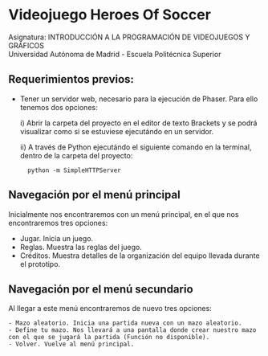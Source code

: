 Videojuego Heroes Of Soccer
===========================

Asignatura: INTRODUCCIÓN A LA PROGRAMACIÓN DE VIDEOJUEGOS Y GRÁFICOS </br>
Universidad Autónoma de Madrid - Escuela Politécnica Superior

Requerimientos previos:
-----------------------

  - Tener un servidor web, necesario para la ejecución de Phaser. Para ello tenemos dos opciones:
  
      i) Abrir la carpeta del proyecto en el editor de texto Brackets y se podrá visualizar como si se estuviese ejecutándo en un servidor.
      
      ii) A través de Python ejecutándo el siguiente comando en la terminal, dentro de la carpeta del proyecto:
        
          python -m SimpleHTTPServer
          
Navegación por el menú principal
--------------------------------

Inicialmente nos encontraremos con un menú principal, en el que nos encontraremos tres opciones:
  
   - Jugar. Inicia un juego.
   - Reglas. Muestra las reglas del juego.
   - Créditos. Muestra detalles de la organización del equipo llevada durante el prototipo.
   
Navegación por el menú secundario
---------------------------------

Al llegar a este menú encontraremos de nuevo tres opciones:
    
    - Mazo aleatorio. Inicia una partida nueva con un mazo aleatorio.
    - Define tu mazo. Nos llevará a una pantalla donde crear nuestro mazo con el que se jugará la partida (Función no disponible).
    - Volver. Vuelve al menú principal.
